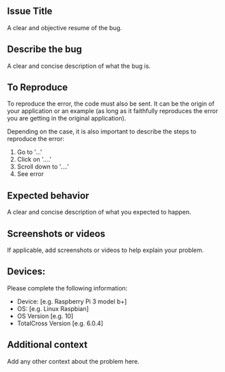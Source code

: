 ## Issue Title
A clear and objective resume of the bug.

## Describe the bug
A clear and concise description of what the bug is.

## To Reproduce
To reproduce the error, the code must also be sent. It can be the origin of your application or an example (as long as it faithfully reproduces the error you are getting in the original application). 

Depending on the case, it is also important to describe the steps to reproduce the error: 

1. Go to '...'
2. Click on '....'
3. Scroll down to '....'
4. See error

## Expected behavior
A clear and concise description of what you expected to happen.

## Screenshots or videos
If applicable, add screenshots or videos to help explain your problem.

## Devices:
Please complete the following information:
 - Device: [e.g. Raspberry Pi 3 model b+]
 - OS: [e.g. Linux Raspbian]
 - OS Version [e.g. 10]
 - TotalCross Version [e.g. 6.0.4]

## Additional context
Add any other context about the problem here.
